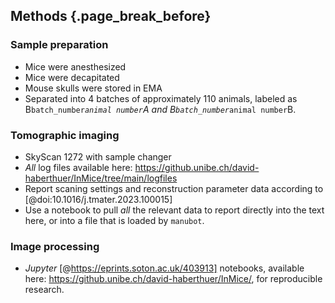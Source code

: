 ## Methods {.page_break_before}

### Sample preparation

- Mice were anesthesized
- Mice were decapitated
- Mouse skulls were stored in EMA
- Separated into 4 batches of approximately 110 animals, labeled as B`batch_number`_`animal number`A and B`batch_number`_`animal number`B.

### Tomographic imaging

- SkyScan 1272 with sample changer
- *All* log files available here: https://github.unibe.ch/david-haberthuer/InMice/tree/main/logfiles
- Report scaning settings and reconstruction parameter data according to [@doi:10.1016/j.tmater.2023.100015]
- Use a notebook to pull *all* the relevant data to report directly into the text here, or into a file that is loaded by `manubot`.

### Image processing

- *Jupyter* [@https://eprints.soton.ac.uk/403913] notebooks, available here: https://github.unibe.ch/david-haberthuer/InMice/, for reproducible research.
